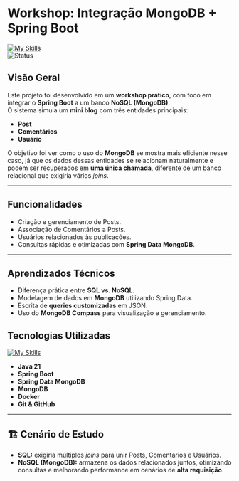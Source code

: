 #  Workshop: Integração MongoDB + Spring Boot  

[![My Skills](https://skillicons.dev/icons?i=java,spring,mongodb)](https://skillicons.dev)  
![Status](https://img.shields.io/badge/Concluído-brightgreen)  

##  Visão Geral  
Este projeto foi desenvolvido em um **workshop prático**, com foco em integrar o **Spring Boot** a um banco **NoSQL (MongoDB)**.  
O sistema simula um **mini blog** com três entidades principais:  

- **Post**  
- **Comentários**  
- **Usuário**  

O objetivo foi ver como o uso do **MongoDB** se mostra mais eficiente nesse caso, já que os dados dessas entidades se relacionam naturalmente e podem ser recuperados em **uma única chamada**, diferente de um banco relacional que exigiria vários *joins*.  

---

##  Funcionalidades  
- Criação e gerenciamento de Posts.  
- Associação de Comentários a Posts.  
- Usuários relacionados às publicações.  
- Consultas rápidas e otimizadas com **Spring Data MongoDB**.  

---

##  Aprendizados Técnicos  
- Diferença prática entre **SQL vs. NoSQL**.  
- Modelagem de dados em **MongoDB** utilizando Spring Data.  
- Escrita de **queries customizadas** em JSON.  
- Uso do **MongoDB Compass** para visualização e gerenciamento.  


##  Tecnologias Utilizadas  
[![My Skills](https://skillicons.dev/icons?i=java,spring,mongodb,docker,git,github)](https://skillicons.dev)  

- **Java 21**  
- **Spring Boot**  
- **Spring Data MongoDB**  
- **MongoDB**  
- **Docker**  
- **Git & GitHub**  

---

## 🏗️ Cenário de Estudo  
- **SQL:** exigiria múltiplos *joins* para unir Posts, Comentários e Usuários.  
- **NoSQL (MongoDB):** armazena os dados relacionados juntos, otimizando consultas e melhorando performance em cenários de **alta requisição**.  

